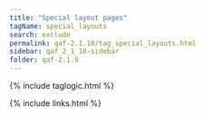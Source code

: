 ```yaml
---
title: "Special layout pages"
tagName: special_layouts
search: exclude
permalink: qaf-2.1.10/tag_special_layouts.html
sidebar: qaf_2_1_10-sidebar
folder: qaf-2.1.9
---
```


{% include taglogic.html %}

{% include links.html %}
